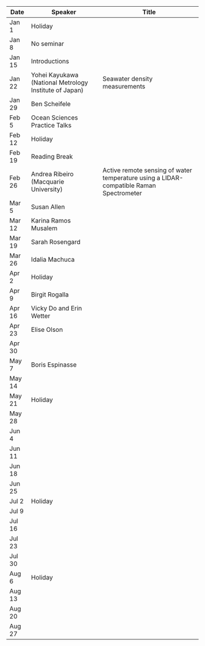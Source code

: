 Date    |   Speaker                                                 |   Title
--------|-----------------------------------------------------------|-----------------------------------------------------------------------------------------
Jan 1   |   Holiday                                                 |
Jan 8   |   No seminar                                              |
Jan 15  |   Introductions                                           |
Jan 22  |   Yohei Kayukawa (National Metrology Institute of Japan)  |   Seawater density measurements
Jan 29  |   Ben Scheifele                                           |
Feb 5   |   Ocean Sciences Practice Talks                           |
Feb 12  |   Holiday                                                 |
Feb 19  |   Reading Break                                           |
Feb 26  |   Andrea Ribeiro (Macquarie University)                   |   Active remote sensing of water temperature using a LIDAR-compatible Raman Spectrometer
Mar 5   |   Susan Allen                                             |
Mar 12  |   Karina Ramos Musalem                                    |
Mar 19  |   Sarah Rosengard                                         |
Mar 26  |   Idalia Machuca                                          |
Apr 2   |   Holiday                                                 |
Apr 9   |   Birgit Rogalla                                          |
Apr 16  |   Vicky Do and Erin Wetter                                |
Apr 23  |   Elise Olson                                             |
Apr 30  |                                                           |
May 7   |   Boris Espinasse                                         |
May 14  |                                                           |
May 21  |   Holiday                                                 |
May 28  |                                                           |
Jun 4   |                                                           |
Jun 11  |                                                           |
Jun 18  |                                                           |
Jun 25  |                                                           |
Jul 2   |   Holiday                                                 |
Jul 9   |                                                           |
Jul 16  |                                                           |
Jul 23  |                                                           |
Jul 30  |                                                           |
Aug 6   |   Holiday                                                 |
Aug 13  |                                                           |
Aug 20  |                                                           |
Aug 27  |                                                           |
